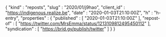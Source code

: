{
  "kind" : "reposts",
  "slug" : "2020/01/j9hao",
  "client_id" : "https://indigenous.realize.be",
  "date" : "2020-01-03T21:10:00Z",
  "h" : "h-entry",
  "properties" : {
    "published" : [ "2020-01-03T21:10:00Z" ],
    "repost-of" : [ "https://twitter.com/MrsEmma/status/1213109812495450112" ],
    "syndication" : [ "https://brid.gy/publish/twitter" ]
  }
}
